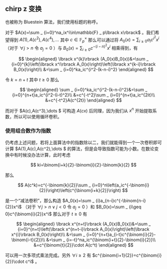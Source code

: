 ## chirp z 变换

也被称为 Bluestein 算法，我们使用标题的称呼。

对于 $A(x)=\sum _ {i=0}^na_ix^i\in\mathbb{F} _ p\lbrack x\rbrack$ 。我们希望得到 $A(1),A(c^2),A(c^4),\dots$ 其中 $c\in\mathbb{F} _ p^\times$ 那么可以通过将 $A_0(x)=\sum _ {i\geq 0}a_ic^{i^2}x^i$ （对于 $\forall j\gt n$ 令 $a_j=0$ ）与 $B_0(x)=\sum _ {i\geq 0}c^{-(i-n)^2}x^i$ 相乘得到，有

$$
\begin{aligned}
\lbrack x^{k}\rbrack (A_0(x)B_0(x))&=\sum _ {i=0}^{k}\left(\lbrack x^i\rbrack A_0(x)\right)\left(\lbrack x^{k-i}\rbrack B_0(x)\right)\\
&=\sum _ {i=0}^ka_ic^{i^2-(k-n-i)^2}
\end{aligned}
$$

令 $k=n+t$ 其中 $t\geq 0$ 那么

$$
\begin{aligned}
\sum _ {i=0}^ka_ic^{i^2-(k-n-i)^2}&=\sum _ {i=0}^{n+t}a_ic^{i^2-(i-t)^2}\\
&=c^{-t^2}\sum _ {i=0}^{n+t}a_ic^{2it}\\
&=c^{-t^2}A(c^{2t})
\end{aligned}
$$

而对于 $A(c),A(c^3),\dots $ 可构造 $A(cx)$ 后同理，因为我们从 $x^n$ 开始提取系数，所以可以使用循环卷积。

### 使用组合数作为指数

仍考虑上述问题，若将上面算法中的指数除以二，我们就能得到一个一次卷积即可计算 $A(1),A(c),A(c^2),\dots $ 的算法，但是会导致指数可能为小数。在数论变换中有时候没办法计算，此时考虑

$$
ki=\binom{i+k}{2}-\binom{i}{2}-\binom{k}{2}
$$

那么

$$
A(c^k)=c^{-\binom{k}{2}}\sum _ {i=0}^n\left(a_ic^{-\binom{i}{2}}\right)\left(c^{\binom{i+k}{2}}\right)
$$

是一个“减法卷积”，那么构造 $A_0(x)=\sum _ {i}a_{n-i}c^{-\binom{n-i}{2}}x^i$ （对于 $\forall j\gt n\lor j\lt 0$ 令 $a_j=0$ ）和 $B_0(x)=\sum _ {i\geq 0}c^{\binom{i}{2}}x^i$ 那么对于 $t\geq 0$ 有

$$
\begin{aligned}
\lbrack x^{n+t}\rbrack (A_0(x)B_0(x))&=\sum _ {i=0}^{n+t}\left(\lbrack x^{n+t-i}\rbrack A_0(x)\right)\left(\lbrack x^{i}\rbrack B_0(x)\right)\\
&=\sum _ {i=0}^{n+t}a_{i-t}c^{\binom{i}{2}-\binom{i-t}{2}}\\
&=\sum _ {i=-t}^na_ic^{\binom{i+t}{2}-\binom{i}{2}}\\
&=c^{\binom{t}{2}}\cdot A(c^t)
\end{aligned}
$$

可以用一次多项式乘法完成。另外 $\forall i\geq 2$ 有 $c^{\binom{i+1}{2}}=c^{\binom{i}{2}}\cdot c^i$ 。